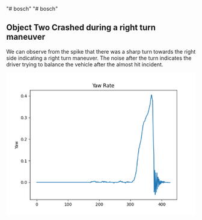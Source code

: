"# bosch" 
"# bosch" 

## Object Two Crashed during a right turn maneuver

We can observe from the spike that there was a sharp turn towards the right side indicating a right turn maneuver. The noise after the turn indicates the driver trying to balance the vehicle after the almost hit incident.

![image](yaw.png)
